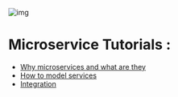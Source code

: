 ![img](http://comunytek.com/wp-content/uploads/2017/03/Microservices.png)
# Microservice Tutorials : 
* [Why microservices and what are they](Course/Definition.md)
* [How to model services](Course/ExtractMicroservice.md)
 * [Integration](Course/Integration.md)
